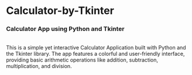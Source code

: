 # Calculator-by-Tkinter
<h3>Calculator App using Python and Tkinter</h3> 
<br>
This is a simple yet interactive Calculator Application built with Python and the Tkinter library. The app features a colorful and user-friendly interface, providing basic arithmetic operations like addition, subtraction, multiplication, and division.